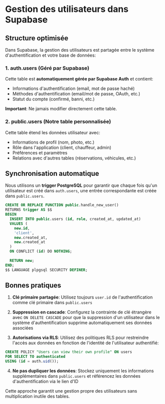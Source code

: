 # Gestion des utilisateurs dans Supabase

## Structure optimisée

Dans Supabase, la gestion des utilisateurs est partagée entre le système d'authentification et votre base de données:

### 1. auth.users (Géré par Supabase)

Cette table est **automatiquement gérée par Supabase Auth** et contient:
- Informations d'authentification (email, mot de passe haché)
- Méthodes d'authentification (email/mot de passe, OAuth, etc.)
- Statut du compte (confirmé, banni, etc.)

**Important**: Ne jamais modifier directement cette table.

### 2. public.users (Notre table personnalisée)

Cette table étend les données utilisateur avec:
- Informations de profil (nom, photo, etc.)
- Rôle dans l'application (client, chauffeur, admin)
- Préférences et paramètres
- Relations avec d'autres tables (réservations, véhicules, etc.)

## Synchronisation automatique

Nous utilisons un **trigger PostgreSQL** pour garantir que chaque fois qu'un utilisateur est créé dans `auth.users`, une entrée correspondante est créée dans `public.users`.

```sql
CREATE OR REPLACE FUNCTION public.handle_new_user()
RETURNS trigger AS $$
BEGIN
  INSERT INTO public.users (id, role, created_at, updated_at)
  VALUES (
    new.id, 
    'client',
    new.created_at,
    new.created_at
  )
  ON CONFLICT (id) DO NOTHING;
  
  RETURN new;
END;
$$ LANGUAGE plpgsql SECURITY DEFINER;
```

## Bonnes pratiques

1. **Clé primaire partagée**: Utilisez toujours `user.id` de l'authentification comme clé primaire dans `public.users`

2. **Suppression en cascade**: Configurez la contrainte de clé étrangère avec `ON DELETE CASCADE` pour que la suppression d'un utilisateur dans le système d'authentification supprime automatiquement ses données associées

3. **Autorisations via RLS**: Utilisez des politiques RLS pour restreindre l'accès aux données en fonction de l'identité de l'utilisateur authentifié:

```sql
CREATE POLICY "Users can view their own profile" ON users
FOR SELECT TO authenticated
USING (id = auth.uid());
```

4. **Ne pas dupliquer les données**: Stockez uniquement les informations supplémentaires dans `public.users` et référencez les données d'authentification via le lien d'ID

Cette approche garantit une gestion propre des utilisateurs sans multiplication inutile des tables.
